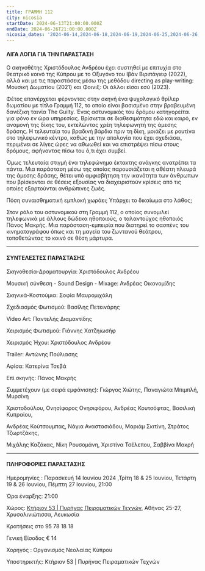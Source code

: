 ```yaml
---
title: ΓΡΑΜΜΗ 112
city: nicosia
startDate: 2024-06-13T21:00:00.000Z
endDate: 2024-06-26T21:00:00.000Z
nicosia_dates: '2024-06-14,2024-06-18,2024-06-19,2024-06-25,2024-06-26,2024-06-27'
---
```


#### ΛΙΓΑ ΛΟΓΙΑ ΓΙΑ ΤΗΝ ΠΑΡΑΣΤΑΣΗ

Ο σκηνοθέτης Χριστόδουλος Ανδρέου έχει συστηθεί με επιτυχία στο θεατρικό κοινό της Κύπρου με το Οξυγόνο του Ιβάν Βιριπάγιεφ (2022), αλλά και με τις παραστάσεις μέσω της μεθόδου directing as play-writing: Μουσική Δωματίου (2021) και Φοινιξ: Οι άλλοι είσαι εσύ (2023).

Φέτος επανέρχεται φέρνοντας στην σκηνή ένα ψυχολογικό θρίλερ δωματίου με τίτλο Γραμμή 112, το οποίο είναι βασισμένο στην βραβευμένη δανέζικη ταινία The Guilty. Ένας αστυνομικός του δρόμου κατηγορείται για φόνο εν ώρα υπηρεσίας. Βρίσκεται σε διαθεσιμότητα εδώ και καιρό, εν αναμονή της δίκης του, εκτελώντας χρέη τηλεφωνητή της άμεσης δράσης. Η τελευταία του βραδινή βάρδια πριν τη δίκη, μοιάζει με ρουτίνα στο τηλεφωνικό κέντρο, καθώς με την απολογία που έχει σχεδιάσει, περιμένει σε λίγες ώρες να αθωωθεί και να επιστρέψει πίσω στους δρόμους, αφήνοντας πίσω του ό,τι έχει συμβεί.

Όμως τελευταία στιγμή ένα τηλεφώνημα έκτακτης ανάγκης ανατρέπει τα πάντα. Μια παράσταση μέσω της οποίας παρουσιάζεται η αθέατη πλευρά της άμεσης δράσης, θέτει υπό αμφισβήτηση την ικανότητα των άνθρωπων που βρίσκονται σε θέσεις εξουσίας να διαχειριστούν κρίσεις από τις οποίες εξαρτούνται ανθρώπινες ζωές.

Πόση συναισθηματική εμπλοκή χωράει; Υπάρχει το δικαίωμα στο λάθος;

Στον ρόλο του αστυνομικού στη Γραμμή 112, ο οποίος συνομιλεί τηλεφωνικά με άλλους δώδεκα ηθοποιούς, ο ταλαντούχος ηθοποιός Πάνος Μακρής. Μια παράσταση-εμπειρία που διατηρεί το σασπένς του κινηματογράφου όπως και τη μαγεία του ζωντανού θεάτρου, τοποθετώντας το κοινό σε θέση μάρτυρα.

***

#### ΣΥΝΤΕΛΕΣΤΕΣ ΠΑΡΑΣΤΑΣΗΣ

Σκηνοθεσία-Δραματουργία: Χριστόδουλος Ανδρέου

Μουσική σύνθεση - Sound Design - Mixage: Ανδρέας Οικονομίδης

Σκηνικά-Κοστούμια: Σοφία Μαυρομιχάλη

Σχεδιασμός Φωτισμού: Βασίλης Πετεινάρης

Video Art: Παντελής Διαμαντίδης

Χειρισμός Φωτισμού: Γιάννης Χατζηιωσήφ

Χειρισμός Ήχου: Χριστόδουλος Ανδρέου

Trailer: Αντώνης Πούλιασης

Αφίσα: Κατερίνα Τσεβά

Επί σκηνής: Πάνος Μακρής

Συμμετέχουν (με σειρά εμφάνισης): Γιώργος Χιώτης, Παναγιώτα Μπιμπλή, Μυρσίνη

Χριστοδούλου, Ονησίφορος Ονησιφόρου, Ανδρέας Κουτσόφτας, Βασιλική Κυπραίου,

Ανδρέας Κούτσουμπας, Νάγια Αναστασιάδου, Μαριάμ Σκιτίνη, Στράτος Τζωρτζάκης,

Μιχάλης Καζάκας, Νίκη Ρουσομάνη, Χριστίνα Τσέλεπου, Σαββίνα Μακρή

***

#### ΠΛΗΡΟΦΟΡΙΕΣ ΠΑΡΑΣΤΑΣΗΣ

Ημερομηνίες :  Παρασκευή 14 Ιουνίου 2024 ,Τρίτη 18 & 25 Ιουνίου, Τετάρτη 19 & 26 Ιουνίου, Πέμπτη 27 Ιουνίου, 21:00

Ώρα έναρξης: 21:00

Χώρος: [Κτήριον 53 | Πυρήνας Πειραματικών Τεχνών](https://www.google.com/maps/place/Ktirion+53/@35.1766294,33.3685993,17z/data=!3m1!4b1!4m6!3m5!1s0x14de1728c84a283b:0xb58bc1b15436d9f1!8m2!3d35.1766294!4d33.3711796!16s%2Fg%2F11l59xl8mn?entry=ttu), Αθήνας 25-27, Χρυσαλινιώτισσα, Λευκωσία

Κρατήσεις στο 95 78 18 18

Γενική Είσοδος € 14

Χορηγός : Οργανισμός Νεολαίας Κύπρου

Υποστηρικτής: Κτήριον 53 | Πυρήνας Πειραματικών Τεχνών
